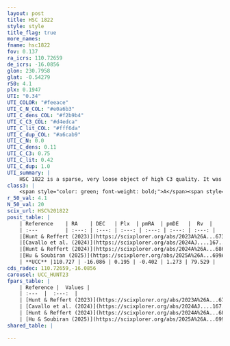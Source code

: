 ```yaml
---
layout: post
title: HSC 1822
style: style
title_flag: true
more_names: 
fname: hsc1822
fov: 0.137
ra_icrs: 110.72659
de_icrs: -16.0856
glon: 230.7958
glat: -0.54279
r50: 4.1
plx: 0.1947
UTI: "0.34"
UTI_COLOR: "#feeace"
UTI_C_N_COL: "#e0a6b3"
UTI_C_dens_COL: "#f2b9b4"
UTI_C_C3_COL: "#d4edca"
UTI_C_lit_COL: "#fff6da"
UTI_C_dup_COL: "#a6cab9"
UTI_C_N: 0.0
UTI_C_dens: 0.11
UTI_C_C3: 0.75
UTI_C_lit: 0.42
UTI_C_dup: 1.0
UTI_summary: |
    HSC 1822 is a sparse, very loose object of high C3 quality. It was recently reported in the literature.<br><br><span style="color: #99180f; font-weight: bold;">Warning: </span>contains less than 25 stars with <i>P>0.5</i> estimated.
class3: |
    <span style="color: green; font-weight: bold;">A</span><span style="color: #FFC300; font-weight: bold;">B</span>
r_50_val: 4.1
N_50_val: 20
scix_url: HSC%201822
posit_table: |
    | Reference    | RA    | DEC   | Plx  | pmRA  | pmDE   |  Rv  |
    | :---         | :---: | :---: | :---: | :---: | :---: | :---: |
    |[Hunt & Reffert (2023)](https://scixplorer.org/abs/2023A%26A...673A.114H) | 110.703 | -16.086 | 0.184 | -0.399 | 1.292 | 78.156 |
    |[Cavallo et al. (2024)](https://scixplorer.org/abs/2024AJ....167...12C) | 110.731 | -16.111 | 0.186 | -- | -- | -- |
    |[Hunt & Reffert (2024)](https://scixplorer.org/abs/2024A%26A...686A..42H) | 110.703 | -16.086 | 0.184 | -0.399 | 1.292 | 78.156 |
    |[Hu & Soubiran (2025)](https://scixplorer.org/abs/2025A%26A...699A.246H) | 110.731 | -16.111 | -- | -- | -- | -- |
    | **UCC** |110.727 | -16.086 | 0.195 | -0.402 | 1.273 | 79.529 | 
cds_radec: 110.72659,-16.0856
carousel: UCC_HUNT23
fpars_table: |
    | Reference |  Values |
    | :---  |  :---:  |
    | [Hunt & Reffert (2023)](https://scixplorer.org/abs/2023A%26A...673A.114H) | `AV50=2.649, diffAV50=1.004, MOD50=13.326, logAge50=9.724` |
    | [Cavallo et al. (2024)](https://scixplorer.org/abs/2024AJ....167...12C) | `AV50=3.03, dMod50=13.38, logAge50=9.66, [Fe/H]50=-0.75` |
    | [Hunt & Reffert (2024)](https://scixplorer.org/abs/2024A%26A...686A..42H) | `MassJ=696.589` |
    | [Hu & Soubiran (2025)](https://scixplorer.org/abs/2025A%26A...699A.246H) | `MA22=-0.45, MA23f=-0.36, MA23g=-0.33, MZ23=-0.84, MK24=-0.32, MF24=-0.33` |
shared_table: |
    
---
```

